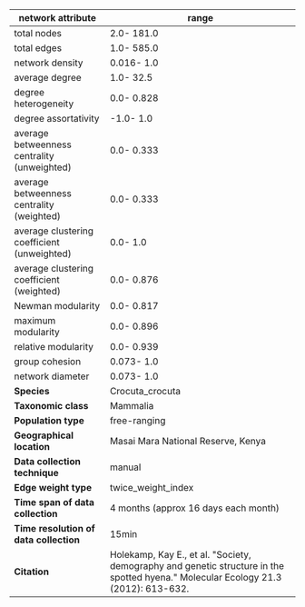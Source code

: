 network attribute|range
---|---
total nodes|2.0- 181.0
total edges|1.0- 585.0
network density|0.016- 1.0
average degree|1.0- 32.5
degree heterogeneity|0.0- 0.828
degree assortativity|-1.0- 1.0
average betweenness centrality (unweighted)|0.0- 0.333
average betweenness centrality (weighted)|0.0- 0.333
average clustering coefficient (unweighted)|0.0- 1.0
average clustering coefficient (weighted)|0.0- 0.876
Newman modularity|0.0- 0.817
maximum modularity|0.0- 0.896
relative modularity|0.0- 0.939
group cohesion|0.073- 1.0
network diameter|0.073- 1.0
**Species**| Crocuta_crocuta
**Taxonomic class**| Mammalia
**Population type**| free-ranging
**Geographical location**| Masai Mara National Reserve, Kenya
**Data collection technique**| manual 
**Edge weight type**| twice_weight_index
**Time span of data collection**| 4 months (approx 16 days each month)
**Time resolution of data collection**| 15min
**Citation**| Holekamp, Kay E., et al. "Society, demography and genetic structure in the spotted hyena." Molecular Ecology 21.3 (2012): 613-632.